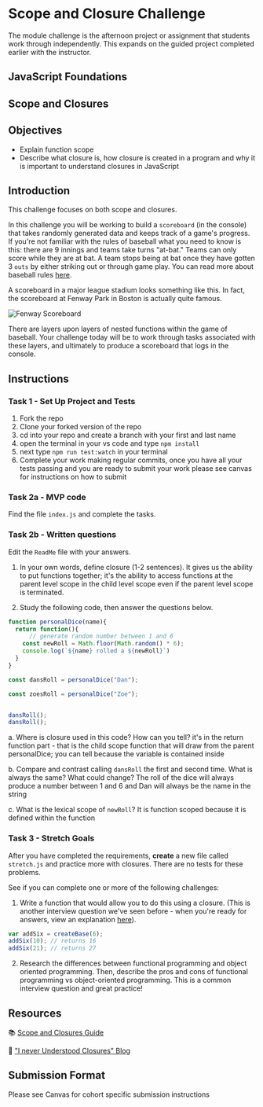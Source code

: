 # Scope and Closure Challenge

The module challenge is the afternoon project or assignment that students work through independently. This expands on the guided project completed earlier with the instructor.

## JavaScript Foundations

## Scope and Closures

## Objectives

- Explain function scope
- Describe what closure is, how closure is created in a program and why it is important to understand closures in JavaScript  

## Introduction

This challenge focuses on both scope and closures.

In this challenge you will be working to build a `scoreboard` (in the console) that takes randomly generated data and keeps track of a game's progress. If you're not familiar with the rules of baseball what you need to know is this: there are 9 innings and teams take turns "at-bat." Teams can only score while they are at bat. A team stops being at bat once they have gotten 3 `outs` by either striking out or through game play. You can read more about baseball rules [here](https://www.rulesofsport.com/sports/baseball.html).

A scoreboard in a major league stadium looks something like this. In fact, the scoreboard at Fenway Park in Boston is actually quite famous. 

![Fenway Scoreboard](https://storage.googleapis.com/afs-prod/media/media:e959506330fd4e5890023c93cfbaac55/800.jpeg)

There are layers upon layers of nested functions within the game of baseball. Your challenge today will be to work through tasks associated with these layers, and ultimately to produce a scoreboard that logs in the console.

## Instructions

### Task 1 - Set Up Project and Tests

1. Fork the repo
2. Clone your forked version of the repo
3. cd into your repo and create a branch with your first and last name
4. open the terminal in your vs code and type `npm install`
5. next type `npm run test:watch` in your terminal
6. Complete your work making regular commits, once you have all your tests passing and you are ready to submit your work please see canvas for instructions on how to submit

### Task 2a - MVP code

Find the file `index.js` and complete the tasks.

### Task 2b - Written questions

Edit the `ReadMe` file with your answers.

1. In your own words, define closure (1-2 sentences).
  It gives us the ability to put functions together; it's the ability to access functions at the parent level scope in the child level scope even if the parent level scope is terminated.

2. Study the following code, then answer the questions below.

```js
function personalDice(name){
  return function(){
      // generate random number between 1 and 6
    const newRoll = Math.floor(Math.random() * 6);
    console.log(`${name} rolled a ${newRoll}`)
  }
}

const dansRoll = personalDice("Dan");

const zoesRoll = personalDice("Zoe");


dansRoll();
dansRoll();
```

a. Where is closure used in this code? How can you tell?
  it's in the return function part - that is the child scope function that will draw from the parent personalDice;  you can tell because the variable is contained inside

b. Compare and contrast calling `dansRoll` the first and second time. What is always the same? What could change?
  The roll of the dice will always produce a number between 1 and 6 and Dan will always be the name in the string

c. What is the lexical scope of `newRoll`? 
  It is function scoped because it is defined within the function


### Task 3 - Stretch Goals

After you have completed the requirements, **create** a new file called `stretch.js` and practice more with closures. There are no tests for these problems.

See if you can complete one or more of the following challenges:

1. Write a function that would allow you to do this using a closure. (This is another interview question we've seen before - when you're ready for answers, view an explanation [here](https://www.coderbyte.com/algorithm/3-common-javascript-closure-questions)).

```js
var addSix = createBase(6);
addSix(10); // returns 16
addSix(21); // returns 27
```

2. Research the differences between functional programming and object oriented programming. Then, describe the pros and cons of functional programming vs object-oriented programming. This is a common interview question and great practice!

## Resources

📚 [Scope and Closures Guide](https://css-tricks.com/javascript-scope-closures/)

🧠 ["I never Understood Closures" Blog](https://medium.com/dailyjs/i-never-understood-javascript-closures-9663703368e8)

## Submission Format

Please see Canvas for cohort specific submission instructions 
